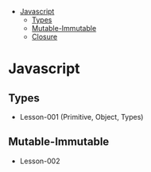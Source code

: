 - [Javascript](#javascript)
  * [Types](#types)
  * [Mutable-Immutable](#mutable-immutable)
  * [Closure](#closure)

# Javascript
  ## Types
  - Lesson-001 (Primitive, Object, Types)
  ## Mutable-Immutable
  - Lesson-002
